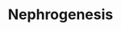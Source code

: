 ---
annotations:
- type: Disease Ontology
  value: kidney disease
- type: Pathway Ontology
  value: Notch signaling pathway
- type: Pathway Ontology
  value: signaling pathway
- type: Disease Ontology
  value: CAKUT
authors:
- Fehrhart
communities:
- RareDiseases
description: This pathway describes the gene signalling pathways active in early nephrogenesis
  in human development. Mutations in essential genes can lead to development of CAKUT
  (congenital anomalies of the kidney and urinary tract).
last-edited: 2021-06-01
organisms:
- Homo sapiens
redirect_from:
- /index.php/Pathway:WP5052
- /instance/WP5052
schema-jsonld:
- '@context': https://schema.org/
  '@id': https://wikipathways.github.io/pathways/WP5052.html
  '@type': Dataset
  creator:
    '@type': Organization
    name: WikiPathways
  description: This pathway describes the gene signalling pathways active in early
    nephrogenesis in human development. Mutations in essential genes can lead to development
    of CAKUT (congenital anomalies of the kidney and urinary tract).
  keywords:
  - TCF21
  - FGF20
  - PAX2
  - BMP7
  - MEIS1
  - FGF8
  - LHX1
  - JAG1
  - WNT4
  - ALDH1A2
  - RSPO3
  - NOTCH2
  - SIX2
  - GREB1L
  - FOXD1
  - RSPO1
  - 'WNT9B '
  - OSR1
  - WNT3A
  license: CC0
  name: Nephrogenesis
seo: CreativeWork
title: Nephrogenesis
wpid: WP5052
---